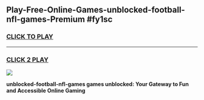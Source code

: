 
## Play-Free-Online-Games-unblocked-football-nfl-games-Premium #fy1sc
<h3>
<a href="https://premium.freeplayer.one?title=unblocked-football-nfl-games&ref=8M">CLICK TO PLAY</a></h3>
<hr>

<h3>
<a href="https://premium.freeplayer.one?title=unblocked-football-nfl-games&ref=8M">CLICK 2 PLAY</a>
  
</h3>

<a href="https://premium.freeplayer.one?title=unblocked-football-nfl-games&ref=8M"><img src="https://clearcache.store/games.png"></a>


**unblocked-football-nfl-games games unblocked: Your Gateway to Fun and Accessible Online Gaming**
